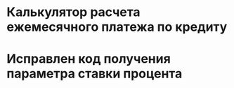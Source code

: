 # Калькулятор расчета ежемесячного платежа по кредиту

# Исправлен код получения параметра ставки процента